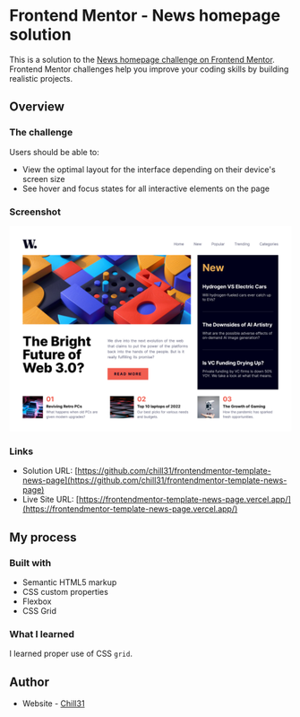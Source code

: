 # Frontend Mentor - News homepage solution

This is a solution to the [News homepage challenge on Frontend Mentor](https://www.frontendmentor.io/challenges/news-homepage-H6SWTa1MFl). Frontend Mentor challenges help you improve your coding skills by building realistic projects. 

## Overview

### The challenge

Users should be able to:

- View the optimal layout for the interface depending on their device's screen size
- See hover and focus states for all interactive elements on the page

### Screenshot

![Screenshot](./screenshot.png)

### Links

- Solution URL: [https://github.com/chill31/frontendmentor-template-news-page](https://github.com/chill31/frontendmentor-template-news-page)
- Live Site URL: [https://frontendmentor-template-news-page.vercel.app/](https://frontendmentor-template-news-page.vercel.app/)

## My process

### Built with

- Semantic HTML5 markup
- CSS custom properties
- Flexbox
- CSS Grid


### What I learned

I learned proper use of CSS `grid`.

## Author

- Website - [Chill31](https://chill31-projects.vercel.app)